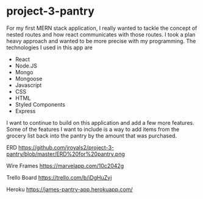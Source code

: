 # project-3-pantry

For my first MERN stack application, I really wanted to tackle the concept of nested routes and how react communicates with those routes.  I took a plan heavy approach and wanted to be more precise with my programming.  The technologies I used in this app are

* React
* Node.JS
* Mongo
* Mongoose
* Javascript
* CSS
* HTML
* Styled Components
* Express

I want to continue to build on this application and add a few more features.  Some of the features I want to include is a way to add items from the grocery list back into the pantry by the amount that was purchased.  


ERD https://github.com/jroyals2/project-3-pantry/blob/master/ERD%20for%20pantry.png

Wire Frames https://marvelapp.com/10c2042g

Trello Board https://trello.com/b/iDgHuZvj

Heroku https://james-pantry-app.herokuapp.com/
